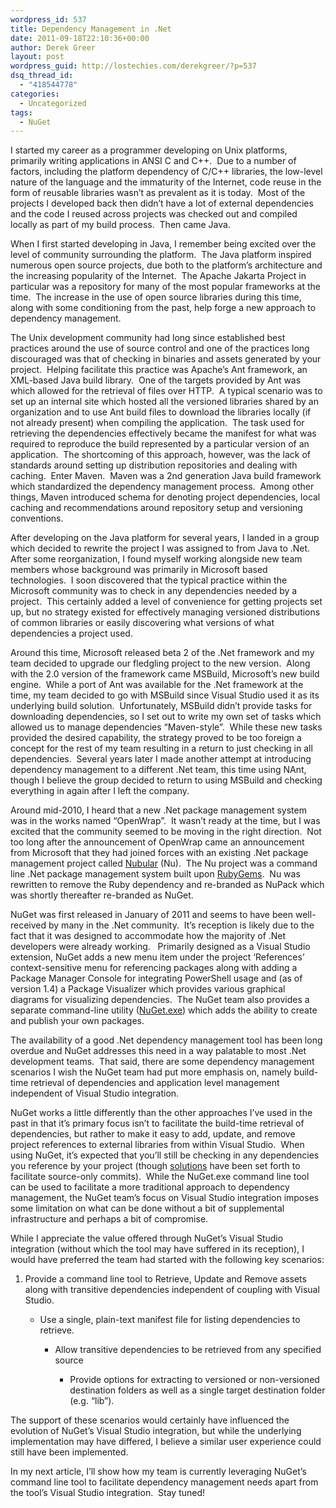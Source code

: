 ```yaml
---
wordpress_id: 537
title: Dependency Management in .Net
date: 2011-09-18T22:10:36+00:00
author: Derek Greer
layout: post
wordpress_guid: http://lostechies.com/derekgreer/?p=537
dsq_thread_id:
  - "418544778"
categories:
  - Uncategorized
tags:
  - NuGet
---
```

I started my career as a programmer developing on Unix platforms, primarily writing applications in ANSI C and C++.&nbsp; Due to a number of factors, including the platform dependency of C/C++ libraries, the low-level nature of the language and the immaturity of the Internet, code reuse in the form of reusable libraries wasn’t as prevalent as it is today.&nbsp; Most of the projects I developed back then didn’t have a lot of external dependencies and the code I reused across projects was checked out and compiled locally as part of my build process.&nbsp; Then came Java.

When I first started developing in Java, I remember being excited over the level of community surrounding the platform.&nbsp; The Java platform inspired numerous open source projects, due both to the platform’s architecture and the increasing popularity of the Internet.&nbsp; The Apache Jakarta Project in particular was a repository for many of the most popular frameworks at the time.&nbsp; The increase in the use of open source libraries during this time, along with some conditioning from the past, help forge a new approach to dependency management.

The Unix development community had long since established best practices around the use of source control and one of the practices long discouraged was that of checking in binaries and assets generated by your project.&nbsp; Helping facilitate this practice was Apache’s Ant framework, an XML-based Java build library.&nbsp; One of the targets provided by Ant was <get> which allowed for the retrieval of files over HTTP.&nbsp; A typical scenario was to set up an internal site which hosted all the versioned libraries shared by an organization and to use Ant build files to download the libraries locally (if not already present) when compiling the application.&nbsp; The task used for retrieving the dependencies effectively became the manifest for what was required to reproduce the build represented by a particular version of an application.&nbsp; The shortcoming of this approach, however, was the lack of standards around setting up distribution repositories and dealing with caching.&nbsp; Enter Maven.&nbsp; Maven was a 2nd generation Java build framework which standardized the dependency management process.&nbsp; Among other things, Maven introduced schema for denoting project dependencies, local caching and recommendations around repository setup and versioning conventions.

After developing on the Java platform for several years, I landed in a group which decided to rewrite the project I was assigned to from Java to .Net.&nbsp; After some reorganization, I found myself working alongside new team members whose background was primarily in Microsoft based technologies.&nbsp; I soon discovered that the typical practice within the Microsoft community was to check in any dependencies needed by a project.&nbsp; This certainly added a level of convenience for getting projects set up, but no strategy existed for effectively managing versioned distributions of common libraries or easily discovering what versions of what dependencies a project used.

Around this time, Microsoft released beta 2 of the .Net framework and my team decided to upgrade our fledgling project to the new version.&nbsp; Along with the 2.0 version of the framework came MSBuild, Microsoft’s new build engine.&nbsp; While a port of Ant was available for the .Net framework at the time, my team decided to go with MSBuild since Visual Studio used it as its underlying build solution.&nbsp; Unfortunately, MSBuild didn’t provide tasks for downloading dependencies, so I set out to write my own set of tasks which allowed us to manage dependencies “Maven-style”.&nbsp; While these new tasks provided the desired capability, the strategy proved to be too foreign a concept for the rest of my team resulting in a return to just checking in all dependencies.&nbsp; Several years later I made another attempt at introducing dependency management to a different .Net team, this time using NAnt, though I believe the group decided to return to using MSBuild and checking everything in again after I left the company.

Around mid-2010, I heard that a new .Net package management system was in the works named “OpenWrap”.&nbsp; It wasn’t ready at the time, but I was excited that the community seemed to be moving in the right direction.&nbsp; Not too long after the announcement of OpenWrap came an announcement from Microsoft that they had joined forces with an existing .Net package management project called [Nubular](http://nu.wikispot.org/) (Nu).&nbsp; The Nu project was a command line .Net package management system built upon [RubyGems](http://en.wikipedia.org/wiki/RubyGems).&nbsp; Nu was rewritten to remove the Ruby dependency and re-branded as NuPack which was shortly thereafter re-branded as NuGet.

NuGet was first released in January of 2011 and seems to have been well-received by many in the .Net community.&nbsp; It’s reception is likely due to the fact that it was designed to accommodate how the majority of .Net developers were already working.&nbsp;&nbsp; Primarily designed as a Visual Studio extension, NuGet adds a new menu item under the project ‘References’ context-sensitive menu for referencing packages along with adding a Package Manager Console for integrating PowerShell usage and (as of version 1.4) a Package Visualizer which provides various graphical diagrams for visualizing dependencies.&nbsp; The NuGet team also provides a separate command-line utility ([NuGet.exe](http://nuget.codeplex.com/releases/view/58939)) which adds the ability to create and publish your own packages.

The availability of a good .Net dependency management tool has been long overdue and NuGet addresses this need in a way palatable to most .Net development teams.&nbsp; That said, there are some dependency management scenarios I wish the NuGet team had put more emphasis on, namely build-time retrieval of dependencies and application level management independent of Visual Studio integration.

NuGet works a little differently than the other approaches I’ve used in the past in that it’s primary focus isn’t to facilitate the build-time retrieval of dependencies, but rather to make it easy to add, update, and remove project references to external libraries from within Visual Studio.&nbsp; When using NuGet, it’s expected that you’ll still be checking in any dependencies you reference by your project (though [solutions](https://github.com/davidfowl/NuGetPowerTools) have been set forth to facilitate source-only commits).&nbsp; While the NuGet.exe command line tool&nbsp; can be used to facilitate a more traditional approach to dependency management, the NuGet team’s focus on Visual Studio integration imposes some limitation on what can be done without a bit of supplemental infrastructure and perhaps a bit of compromise.

While I appreciate the value offered through NuGet’s Visual Studio integration (without which the tool may have suffered in its reception), I would have preferred the team had started with the following key scenarios:

  1. Provide a command line tool to Retrieve, Update and Remove assets along with transitive dependencies independent of coupling with Visual Studio.
    
      * Use a single, plain-text manifest file for listing dependencies to retrieve.
        
          * Allow transitive dependencies to be retrieved from any specified source
            
              * Provide options for extracting to versioned or non-versioned destination folders as well as a single target destination folder (e.g. “lib”).</ol> 
            
            The support of these scenarios would certainly have influenced the evolution of NuGet’s Visual Studio integration, but while the underlying implementation may have differed, I believe a similar user experience could still have been implemented.
            
            In my next article, I’ll show how my team is currently leveraging NuGet’s command line tool to facilitate dependency management needs apart from the tool’s Visual Studio integration.&nbsp; Stay tuned!
